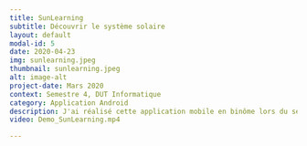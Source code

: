 ```yaml
---
title: SunLearning
subtitle: Découvrir le système solaire
layout: default
modal-id: 5
date: 2020-04-23
img: sunlearning.jpeg
thumbnail: sunlearning.jpeg
alt: image-alt
project-date: Mars 2020
context: Semestre 4, DUT Informatique
category: Application Android
description: J'ai réalisé cette application mobile en binôme lors du semestre 4, dans le cadre du module Conception et développement d'applications mobiles. Le but était de concevoir une application éducative permettant d'acquérir des connaissances de base sur le sytème solaire. Voici une vidéo présentant notre application. 
video: Demo_SunLearning.mp4

---
```


